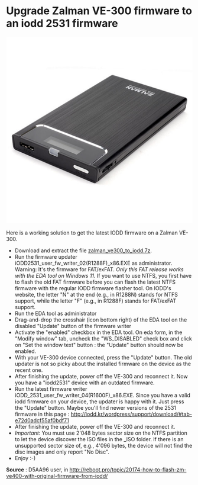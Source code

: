 # Upgrade Zalman VE-300 firmware to an iodd 2531 firmware

![Zalman VE-300](https://raw.githubusercontent.com/brahimmachkouri/ioddfirmware/master/LD0003234649_2.jpg)

Here is a working solution to get the latest IODD firmware on a Zalman VE-300.

- Download and extract the file [zalman_ve300_to_iodd.7z](https://github.com/brahimmachkouri/ioddfirmware/raw/master/zalman_ve300_to_iodd.7z).
- Run the firmware updater iODD2531_user_fw_writer_02(R1288F)_x86.EXE as administrator. Warning: It's the firmware for FAT/exFAT. *Only this FAT release works with the EDA tool on Windows 11.* If you want to use NTFS, you first have to flash the old FAT firmware before you can flash the latest NTFS firmware with the regular IODD firmware flasher tool. On IODD's website, the letter "N" at the end (e.g., in R1288N) stands for NTFS support, while the letter "F" (e.g., in R1288F) stands for FAT/exFAT support.
- Run the EDA tool as administrator
- Drag-and-drop the crosshair (icon bottom right) of the EDA tool on the disabled "Update" button of the firmware writer
- Activate the "enabled" checkbox in the EDA tool. On eda  form, in the "Modify window" tab, uncheck the "WS_DISABLED" check box and click on "Set the window text" button : the "Update" button should now be enabled. 
- With your VE-300 device connected, press the "Update" button. The old updater is not so picky about the installed firmware on the device as the recent one.
- After finishing the update, power off the VE-300 and reconnect it. Now you have a "iodd2531" device with an outdated firmware.
- Run the latest firmware writer iODD_2531_user_fw_writer_04(R1600F)_x86.EXE. Since you have a valid iodd firmware on your device, the updater is happy with it. Just press the "Update" button. Maybe you'll find newer versions of the 2531 firmware in this page : http://iodd.kr/wordpress/support/download/#tab-e72d0adcf55af0bdf71
- After finishing the update, power off the VE-300 and reconnect it. 
- *Important*: You must use 2'048 bytes sector size on the NTFS partition to let the device discover the ISO files in the _ISO folder. If there is an unsupported sector size of, e.g., 4'096 bytes, the device will not find the disc images and only report "No Disc".
- Enjoy :-)

**Source** : D5AA96 user, in http://reboot.pro/topic/20174-how-to-flash-zm-ve400-with-original-firmware-from-iodd/
